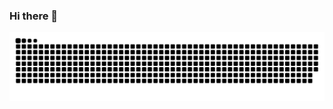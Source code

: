### Hi there 👋

![亮色](https://github.com/Zhangcantprogram/Zhangcantprogram/blob/output/github-contribution-grid-snake.svg)


<!--
**Zhangcantprogram/Zhangcantprogram** is a ✨ _special_ ✨ repository because its `README.md` (this file) appears on your GitHub profile.

Here are some ideas to get you started:

- 🔭 I’m currently working on ...
- 🌱 I’m currently learning ...
- 👯 I’m looking to collaborate on ...
- 🤔 I’m looking for help with ...
- 💬 Ask me about ...
- 📫 How to reach me: ...
- 😄 Pronouns: ...
- ⚡ Fun fact: ...
-->
